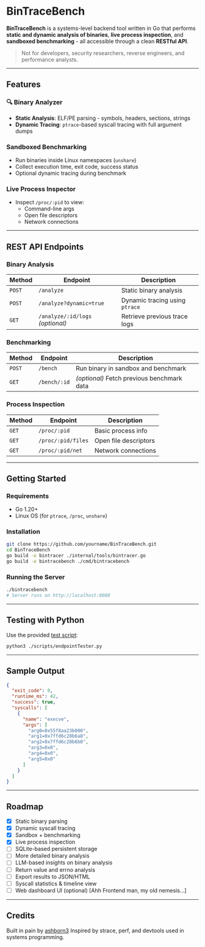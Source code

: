 # BinTraceBench

**BinTraceBench** is a systems-level backend tool written in Go that performs **static and dynamic analysis of binaries**, **live process inspection**, and **sandboxed benchmarking** - all accessible through a clean **RESTful API**.

> Not for developers, security researchers, reverse engineers, and performance analysts.

---

## Features

### 🔍 Binary Analyzer
- **Static Analysis**: ELF/PE parsing - symbols, headers, sections, strings
- **Dynamic Tracing**: `ptrace`-based syscall tracing with full argument dumps

### Sandboxed Benchmarking
- Run binaries inside Linux namespaces (`unshare`)
- Collect execution time, exit code, success status
- Optional dynamic tracing during benchmark

### Live Process Inspector
- Inspect `/proc/:pid` to view:
  - Command-line args
  - Open file descriptors
  - Network connections

---

## REST API Endpoints

### Binary Analysis
| Method | Endpoint                        | Description                      |
|--------|----------------------------------|----------------------------------|
| `POST` | `/analyze`                       | Static binary analysis           |
| `POST` | `/analyze?dynamic=true`          | Dynamic tracing using `ptrace`   |
| `GET`  | `/analyze/:id/logs` *(optional)* | Retrieve previous trace logs     |

### Benchmarking
| Method | Endpoint        | Description                                |
|--------|------------------|--------------------------------------------|
| `POST` | `/bench`         | Run binary in sandbox and benchmark        |
| `GET`  | `/bench/:id`     | *(optional)* Fetch previous benchmark data |

### Process Inspection
| Method | Endpoint               | Description                    |
|--------|-------------------------|--------------------------------|
| `GET`  | `/proc/:pid`            | Basic process info             |
| `GET`  | `/proc/:pid/files`      | Open file descriptors          |
| `GET`  | `/proc/:pid/net`        | Network connections            |

---

## Getting Started

### Requirements
- Go 1.20+
- Linux OS (for `ptrace`, `/proc`, `unshare`)

### Installation

```bash
git clone https://github.com/yourname/BinTraceBench.git
cd BinTraceBench
go build -o bintracer ./internal/tools/bintracer.go
go build -o bintracebench ./cmd/bintracebench
````

### Running the Server

```bash
./bintracebench
# Server runs on http://localhost:8080
```

---

## Testing with Python

Use the provided [test script](./scripts/endpointTester.py):

```bash
python3 ./scripts/endpointTester.py
```

---

## Sample Output

```json
{
  "exit_code": 0,
  "runtime_ms": 42,
  "success": true,
  "syscalls": [
    {
      "name": "execve",
      "args": [
        "arg0=0x55f8aa23b000",
        "arg1=0x7ffd6c28b6a8",
        "arg2=0x7ffd6c28b6b0",
        "arg3=0x0",
        "arg4=0x0",
        "arg5=0x0"
      ]
    }
  ]
}
```

---

## Roadmap

* [x] Static binary parsing
* [x] Dynamic syscall tracing
* [x] Sandbox + benchmarking
* [x] Live process inspection
* [ ] SQLite-based persistent storage
* [ ] More detailed binary analysis
* [ ] LLM-based insights on binary analysis
* [ ] Return value and errno analysis
* [ ] Export results to JSON/HTML
* [ ] Syscall statistics & timeline view
* [ ] Web dashboard UI (optional) [Ahh Frontend man, my old nemesis...]

---

## Credits

Built in pain by [ashborn3](https://github.com/ashborn3)
Inspired by strace, perf, and devtools used in systems programming.

```